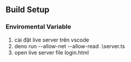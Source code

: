 ## Build Setup

### Enviromental Variable
1. cài đặt live server trên vscode
2. deno run --allow-net --allow-read .\server.ts
3. open live server file login.html
 
 